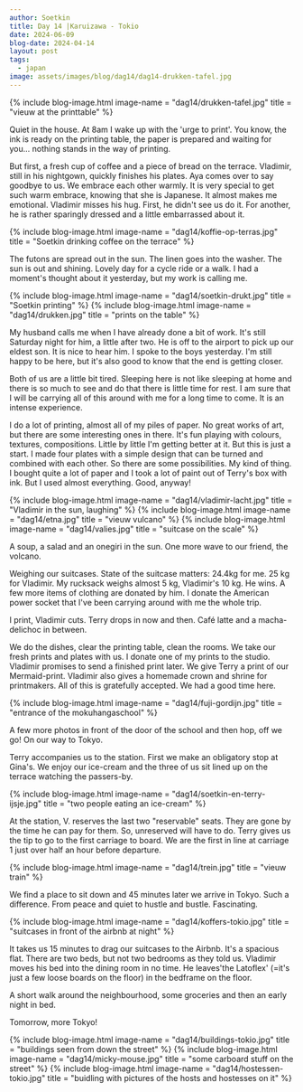 ```yaml
---
author: Soetkin
title: Day 14 |Karuizawa - Tokio
date: 2024-06-09
blog-date: 2024-04-14
layout: post
tags:
  - japan
image: assets/images/blog/dag14/dag14-drukken-tafel.jpg
---
```


{% include blog-image.html image-name = "dag14/drukken-tafel.jpg" title = "vieuw at the printtable" %}

Quiet in the house. At 8am I wake up with the 'urge to print'. 
You know, the ink is ready on the printing table, the paper is prepared and waiting for you... nothing stands in the way of printing.

But first, a fresh cup of coffee and a piece of bread on the terrace. Vladimir, still in his nightgown, quickly finishes his plates. 
Aya comes over to say goodbye to us. We embrace each other warmly. 
It is very special to get such warm embrace, knowing that she is Japanese. It almost makes me emotional. Vladimir misses his hug. 
First, he didn't see us do it. For another, he is rather sparingly dressed and a little embarrassed about it.

{% include blog-image.html image-name = "dag14/koffie-op-terras.jpg" title = "Soetkin drinking coffee on the terrace" %}

The futons are spread out in the sun. The linen goes into the washer. 
The sun is out and shining. 
Lovely day for a cycle ride or a walk. 
I had a moment's thought about it yesterday, but my work is calling me.

{% include blog-image.html image-name = "dag14/soetkin-drukt.jpg" title = "Soetkin printing" %}
{% include blog-image.html image-name = "dag14/drukken.jpg" title = "prints on the table" %}

My husband calls me when I have already done a bit of work. It's still Saturday night for him, a little after two. 
He is off to the airport to pick up our eldest son. It is nice to hear him. I spoke to the boys yesterday. 
I'm still happy to be here, but it's also good to know that the end is getting closer. 

Both of us are a little bit tired. Sleeping here is not like sleeping at home and there is so much to see and do that there is little time for rest. 
I am sure that I will be carrying all of this around with me for a long time to come. It is an intense experience.

I do a lot of printing, almost all of my piles of paper. 
No great works of art, but there are some interesting ones in there. It's fun playing with colours, textures, compositions. 
Little by little I'm getting better at it. But this is just a start. 
I made four plates with a simple design that can be turned and combined with each other. 
So there are some possibilities. My kind of thing. 
I bought quite a lot of paper and I took a lot of paint out of Terry's box with ink. 
But I used almost everything. Good, anyway!

{% include blog-image.html image-name = "dag14/vladimir-lacht.jpg" title = "Vladimir in the sun, laughing" %}
{% include blog-image.html image-name = "dag14/etna.jpg" title = "vieuw vulcano" %}
{% include blog-image.html image-name = "dag14/valies.jpg" title = "suitcase on the scale" %}

A soup, a salad and an onegiri in the sun. 
One more wave to our friend, the volcano.

Weighing our suitcases. 
State of the suitcase matters: 24.4kg for me. 25 kg for Vladimir. 
My rucksack weighs almost 5 kg, Vladimir's 10 kg. 
He wins. 
A few more items of clothing are donated by him. I donate the American power socket that I've been carrying around with me the whole trip.

I print, Vladimir cuts. 
Terry drops in now and then. 
Café latte and a macha-delichoc in between.

We do the dishes, clear the printing table, clean the rooms. We take our fresh prints and plates with us. 
I donate one of my prints to the studio. Vladimir promises to send a finished print later. 
We give Terry a print of our Mermaid-print. 
Vladimir also gives a homemade crown and shrine for printmakers. 
All of this is gratefully accepted. We had a good time here.

{% include blog-image.html image-name = "dag14/fuji-gordijn.jpg" title = "entrance of the mokuhangaschool" %}

A few more photos in front of the door of the school and then hop, off we go! 
On our way to Tokyo.

Terry accompanies us to the station. 
First we make an obligatory stop at Gina's. We enjoy our ice-cream and the three of us sit lined up on the terrace watching the passers-by.

{% include blog-image.html image-name = "dag14/soetkin-en-terry-ijsje.jpg" title = "two people eating an ice-cream" %}

At the station, V. reserves the last two "reservable" seats. 
They are gone by the time he can pay for them. So, unreserved will have to do. 
Terry gives us the tip to go to the first carriage to board. We are the first in line at carriage 1 just over half an hour before departure.

{% include blog-image.html image-name = "dag14/trein.jpg" title = "vieuw train" %}

We find a place to sit down and 45 minutes later we arrive in Tokyo. 
Such a difference. 
From peace and quiet to hustle and bustle. 
Fascinating.

{% include blog-image.html image-name = "dag14/koffers-tokio.jpg" title = "suitcases in front of the airbnb at night" %}

It takes us 15 minutes to drag our suitcases to the Airbnb. 
It's a spacious flat. There are two beds, but not two bedrooms as they told us. 
Vladimir moves his bed into the dining room in no time. 
He leaves'the Latoflex' (=it's just a few loose boards on the floor) in the bedframe on the floor.

A short walk around the neighbourhood, some groceries and then an early night in bed. 

Tomorrow, more Tokyo!

{% include blog-image.html image-name = "dag14/buildings-tokio.jpg" title = "buildings seen from down the street" %}
{% include blog-image.html image-name = "dag14/micky-mouse.jpg" title = "some carboard stuff on the street" %}
{% include blog-image.html image-name = "dag14/hostessen-tokio.jpg" title = "buidling with pictures of the hosts and hostesses on it" %}

